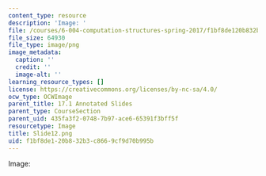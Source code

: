 ```yaml
---
content_type: resource
description: 'Image: '
file: /courses/6-004-computation-structures-spring-2017/f1bf8de120b832b3c8669cf9d70b995b_Slide12.png
file_size: 64930
file_type: image/png
image_metadata:
  caption: ''
  credit: ''
  image-alt: ''
learning_resource_types: []
license: https://creativecommons.org/licenses/by-nc-sa/4.0/
ocw_type: OCWImage
parent_title: 17.1 Annotated Slides
parent_type: CourseSection
parent_uid: 435fa3f2-0748-7b97-ace6-65391f3bff5f
resourcetype: Image
title: Slide12.png
uid: f1bf8de1-20b8-32b3-c866-9cf9d70b995b
---
```

Image: 